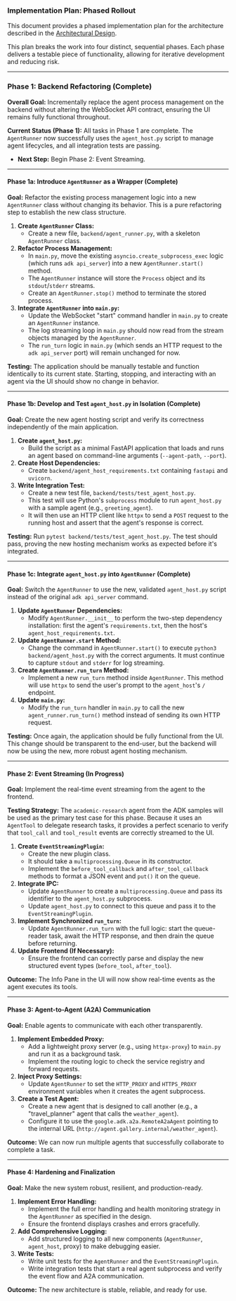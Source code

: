 ### **Implementation Plan: Phased Rollout**

This document provides a phased implementation plan for the architecture described in the [Architectural Design](./programmatic_agent_runner_design.md).

This plan breaks the work into four distinct, sequential phases. Each phase delivers a testable piece of functionality, allowing for iterative development and reducing risk.

---

### **Phase 1: Backend Refactoring (Complete)**

**Overall Goal:** Incrementally replace the agent process management on the backend without altering the WebSocket API contract, ensuring the UI remains fully functional throughout.

**Current Status (Phase 1):** All tasks in Phase 1 are complete. The `AgentRunner` now successfully uses the `agent_host.py` script to manage agent lifecycles, and all integration tests are passing.

*   **Next Step:** Begin Phase 2: Event Streaming.

---

#### **Phase 1a: Introduce `AgentRunner` as a Wrapper (Complete)**

**Goal:** Refactor the existing process management logic into a new `AgentRunner` class without changing its behavior. This is a pure refactoring step to establish the new class structure.

1.  **Create `AgentRunner` Class:**
    *   Create a new file, `backend/agent_runner.py`, with a skeleton `AgentRunner` class.
2.  **Refactor Process Management:**
    *   In `main.py`, move the existing `asyncio.create_subprocess_exec` logic (which runs `adk api_server`) into a new `AgentRunner.start()` method.
    *   The `AgentRunner` instance will store the `Process` object and its `stdout`/`stderr` streams.
    *   Create an `AgentRunner.stop()` method to terminate the stored process.
3.  **Integrate `AgentRunner` into `main.py`:**
    *   Update the WebSocket "start" command handler in `main.py` to create an `AgentRunner` instance.
    *   The log streaming loop in `main.py` should now read from the stream objects managed by the `AgentRunner`.
    *   The `run_turn` logic in `main.py` (which sends an HTTP request to the `adk api_server` port) will remain unchanged for now.

**Testing:** The application should be manually testable and function identically to its current state. Starting, stopping, and interacting with an agent via the UI should show no change in behavior.

---

#### **Phase 1b: Develop and Test `agent_host.py` in Isolation (Complete)**

**Goal:** Create the new agent hosting script and verify its correctness independently of the main application.

1.  **Create `agent_host.py`:**
    *   Build the script as a minimal FastAPI application that loads and runs an agent based on command-line arguments (`--agent-path`, `--port`).
2.  **Create Host Dependencies:**
    *   Create `backend/agent_host_requirements.txt` containing `fastapi` and `uvicorn`.
3.  **Write Integration Test:**
    *   Create a new test file, `backend/tests/test_agent_host.py`.
    *   This test will use Python's `subprocess` module to run `agent_host.py` with a sample agent (e.g., `greeting_agent`).
    *   It will then use an HTTP client like `httpx` to send a `POST` request to the running host and assert that the agent's response is correct.

**Testing:** Run `pytest backend/tests/test_agent_host.py`. The test should pass, proving the new hosting mechanism works as expected before it's integrated.

---

#### **Phase 1c: Integrate `agent_host.py` into `AgentRunner` (Complete)**

**Goal:** Switch the `AgentRunner` to use the new, validated `agent_host.py` script instead of the original `adk api_server` command.

1.  **Update `AgentRunner` Dependencies:**
    *   Modify `AgentRunner.__init__` to perform the two-step dependency installation: first the agent's `requirements.txt`, then the host's `agent_host_requirements.txt`.
2.  **Update `AgentRunner.start` Method:**
    *   Change the command in `AgentRunner.start()` to execute `python3 backend/agent_host.py` with the correct arguments. It must continue to capture `stdout` and `stderr` for log streaming.
3.  **Create `AgentRunner.run_turn` Method:**
    *   Implement a new `run_turn` method inside `AgentRunner`. This method will use `httpx` to send the user's prompt to the `agent_host`'s `/` endpoint.
4.  **Update `main.py`:**
    *   Modify the `run_turn` handler in `main.py` to call the new `agent_runner.run_turn()` method instead of sending its own HTTP request.

**Testing:** Once again, the application should be fully functional from the UI. This change should be transparent to the end-user, but the backend will now be using the new, more robust agent hosting mechanism.

---

#### **Phase 2: Event Streaming (In Progress)**

**Goal:** Implement the real-time event streaming from the agent to the frontend.

**Testing Strategy:** The `academic-research` agent from the ADK samples will be used as the primary test case for this phase. Because it uses an `AgentTool` to delegate research tasks, it provides a perfect scenario to verify that `tool_call` and `tool_result` events are correctly streamed to the UI.

1.  **Create `EventStreamingPlugin`:**
    *   Create the new plugin class.
    *   It should take a `multiprocessing.Queue` in its constructor.
    *   Implement the `before_tool_callback` and `after_tool_callback` methods to format a JSON event and `put()` it on the queue.
2.  **Integrate IPC:**
    *   Update `AgentRunner` to create a `multiprocessing.Queue` and pass its identifier to the `agent_host.py` subprocess.
    *   Update `agent_host.py` to connect to this queue and pass it to the `EventStreamingPlugin`.
3.  **Implement Synchronized `run_turn`:**
    *   Update `AgentRunner.run_turn` with the full logic: start the queue-reader task, await the HTTP response, and then drain the queue before returning.
4.  **Update Frontend (If Necessary):**
    *   Ensure the frontend can correctly parse and display the new structured event types (`before_tool`, `after_tool`).

**Outcome:** The Info Pane in the UI will now show real-time events as the agent executes its tools.

---

#### **Phase 3: Agent-to-Agent (A2A) Communication**

**Goal:** Enable agents to communicate with each other transparently.

1.  **Implement Embedded Proxy:**
    *   Add a lightweight proxy server (e.g., using `httpx-proxy`) to `main.py` and run it as a background task.
    *   Implement the routing logic to check the service registry and forward requests.
2.  **Inject Proxy Settings:**
    *   Update `AgentRunner` to set the `HTTP_PROXY` and `HTTPS_PROXY` environment variables when it creates the agent subprocess.
3.  **Create a Test Agent:**
    *   Create a new agent that is designed to call another (e.g., a "travel_planner" agent that calls the `weather_agent`).
    *   Configure it to use the `google.adk.a2a.RemoteA2aAgent` pointing to the internal URL (`http://agent.gallery.internal/weather_agent`).

**Outcome:** We can now run multiple agents that successfully collaborate to complete a task.

---

#### **Phase 4: Hardening and Finalization**

**Goal:** Make the new system robust, resilient, and production-ready.

1.  **Implement Error Handling:**
    *   Implement the full error handling and health monitoring strategy in the `AgentRunner` as specified in the design.
    *   Ensure the frontend displays crashes and errors gracefully.
2.  **Add Comprehensive Logging:**
    *   Add structured logging to all new components (`AgentRunner`, `agent_host`, proxy) to make debugging easier.
3.  **Write Tests:**
    *   Write unit tests for the `AgentRunner` and the `EventStreamingPlugin`.
    *   Write integration tests that start a real agent subprocess and verify the event flow and A2A communication.

**Outcome:** The new architecture is stable, reliable, and ready for use.
